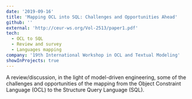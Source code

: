 ```yaml
---
date: '2019-09-16'
title: 'Mapping OCL into SQL: Challenges and Opportunities Ahead'
github: ''
external: 'http://ceur-ws.org/Vol-2513/paper1.pdf'
tech:
  - OCL to SQL
  - Review and survey
  - Languages mapping
company: '19th International Workshop in OCL and Textual Modeling'
showInProjects: true
---
```


A review/discussion, in the light of model-driven engineering, some of the challenges and opportunities of the mapping from the Object Constraint Language (OCL) to the Structure Query Language (SQL).
